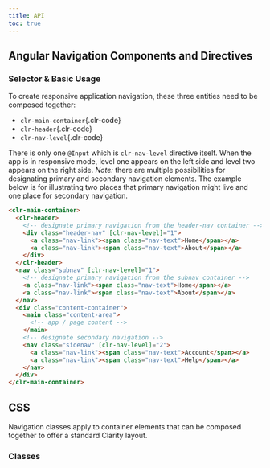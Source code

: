 ```yaml
---
title: API
toc: true
---
```


## Angular Navigation Components and Directives

### Selector & Basic Usage

To create responsive application navigation, these three entities need to be composed together:

- `clr-main-container`{.clr-code}
- `clr-header`{.clr-code}
- `clr-nav-level`{.clr-code}

There is only one `@Input` which is `clr-nav-level` directive itself. When the app is in responsive mode, level one appears on the left side and level two appears on the right side. _Note:_ there are multiple possibilities for designating primary and secondary navigation elements. The example below is for illustrating two places that primary navigation might live and one place for secondary navigation.

<doc-code>

```html
<clr-main-container>
  <clr-header>
    <!-- designate primary navigation from the header-nav container -->
    <div class="header-nav" [clr-nav-level]="1">
      <a class="nav-link"><span class="nav-text">Home</span></a>
      <a class="nav-link"><span class="nav-text">About</span></a>
    </div>
  </clr-header>
  <nav class="subnav" [clr-nav-level]="1">
    <!-- designate primary navigation from the subnav container -->
    <a class="nav-link"><span class="nav-text">Home</span></a>
    <a class="nav-link"><span class="nav-text">About</span></a>
  </nav>
  <div class="content-container">
    <main class="content-area">
      <!-- app / page content -->
    </main>
    <!-- designate secondary navigation -->
    <nav class="sidenav" [clr-nav-level]="2">
      <a class="nav-link"><span class="nav-text">Account</span></a>
      <a class="nav-link"><span class="nav-text">Help</span></a>
    </nav>
  </div>
</clr-main-container>
```

</doc-code>

## CSS

Navigation classes apply to container elements that can be composed together to offer a standard Clarity layout.

### Classes

<DocComponentApi component="ClrNavigation" item="css" />
